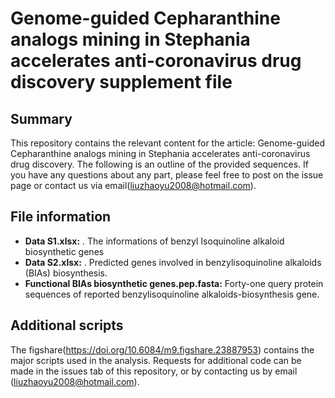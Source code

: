 # Genome-guided Cepharanthine analogs mining in Stephania accelerates anti-coronavirus drug discovery supplement file

## Summary

This repository contains the relevant content for the article: Genome-guided Cepharanthine analogs mining in Stephania accelerates anti-coronavirus drug discovery. The following is an outline of the provided sequences. If you have any questions about any part, please feel free to post on the issue page or contact us via email(liuzhaoyu2008@hotmail.com).

## File information


* **Data S1.xlsx:**  . The informations of benzyl Isoquinoline alkaloid biosynthetic genes
* **Data S2.xlsx:**  . Predicted genes involved in benzylisoquinoline alkaloids (BIAs) biosynthesis.
* **Functional BIAs biosynthetic genes.pep.fasta:**  Forty-one query protein sequences of reported benzylisoquinoline alkaloids-biosynthesis gene.


## Additional scripts
The figshare(https://doi.org/10.6084/m9.figshare.23887953) contains the major scripts used in the analysis. Requests for additional code can be made in the issues tab of this repository, or by contacting us by email (liuzhaoyu2008@hotmail.com).

